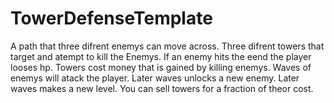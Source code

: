 # TowerDefenseTemplate
 
A path that three difrent enemys can move across.
Three difrent towers that target and atempt to kill the Enemys.
If an enemy hits the eend the player looses hp.
Towers cost money that is gained by killing enemys.
Waves of enemys will atack the player. Later waves unlocks a new enemy.
Later waves makes a new level.
You can sell towers for a fraction of theor cost.
